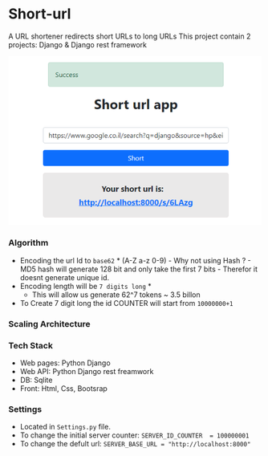 # Short-url
A URL shortener redirects short URLs to long URLs
This project contain 2 projects: Django & Django rest framework 


![pici](https://github.com/aviv-b/short-url/blob/main/screenshots/success.PNG)

### Algorithm 
 - Encoding the url Id to `base62` * (A-Z a-z 0-9)
        - Why not using Hash ? 
        - MD5 hash will generate 128 bit and only take the first 7 bits 
        - Therefor it doesnt generate unique id. 
 - Encoding length will be `7 digits long` *
    * This will allow us generate 62^7 tokens ~ 3.5 billon  
 - To Create 7 digit long the id COUNTER will start from `10000000+1`  
 

### Scaling Architecture 


### Tech Stack 
- Web pages: Python Django 
- Web API: Python Django rest freamwork 
- DB: Sqlite 
- Front: Html, Css, Bootsrap

### Settings
- Located in `Settings.py` file.
- To change the initial server counter: `SERVER_ID_COUNTER  = 100000001`
- To change the defult url: `SERVER_BASE_URL = "http://localhost:8000"`
